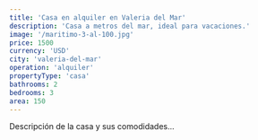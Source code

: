 ```yaml
---
title: 'Casa en alquiler en Valeria del Mar'
description: 'Casa a metros del mar, ideal para vacaciones.'
image: '/maritimo-3-al-100.jpg'
price: 1500
currency: 'USD'
city: 'valeria-del-mar'
operation: 'alquiler'
propertyType: 'casa'
bathrooms: 2
bedrooms: 3
area: 150
---
```


Descripción de la casa y sus comodidades...
